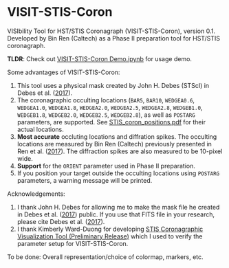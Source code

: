 # VISIT-STIS-Coron
VISIbility Tool for HST/STIS Coronagraph (VISIT-STIS-Coron), version 0.1. Developed by Bin Ren (Caltech) as a Phase II preparation tool for HST/STIS coronagraph.

**TLDR**: Check out [VISIT-STIS-Coron Demo.ipynb](https://github.com/seawander/VISIT-STIS-Coron/blob/main/VISIT-STIS-Coron%20Demo.ipynb) for usage demo.

Some advantages of VISIT-STIS-Coron:
1. This tool uses a physical mask created by John H. Debes (STScI) in Debes et al. ([2017](https://ui.adsabs.harvard.edu/abs/2017ApJ...835..205D/abstract)).
2. The coronagraphic occulting locations (`BAR5`, `BAR10`, `WEDGEA0.6`, `WEDGEA1.0`, `WEDGEA1.8`, `WEDGEA2.0`, `WEDGEA2.5`, `WEDGEA2.8`, `WEDGEB1.0`, `WEDGEB1.8`, `WEDGEB2.0`, `WEDGEB2.5`, `WEDGEB2.8`), as well as `POSTARG` parameters, are supported. See [STIS_coron_positions.pdf](https://github.com/seawander/VISIT-STIS-Coron/blob/main/STIS_coron_positions.pdf) for their actual locations.
3. **Most accurate** occluting locations and diffration spikes. The occulting locations are measured by Bin Ren (Caltech) previously presented in Ren et al. ([2017](https://ui.adsabs.harvard.edu/abs/2017SPIE10400E..21R/abstract)). The diffraction spikes are also measured to be 10-pixel wide.
4. **Support** for the `ORIENT` parameter used in Phase II preparation.
5. If you position your target outside the occulting locations using `POSTARG` parameters, a warning message will be printed.

Acknowledgements:
1. I thank John H. Debes for allowing me to make the mask file he created in Debes et al. ([2017](https://ui.adsabs.harvard.edu/abs/2017ApJ...835..205D/abstract)) public. If you use that FITS file in your research, please cite  Debes et al. ([2017](https://ui.adsabs.harvard.edu/abs/2017ApJ...835..205D/abstract)).
2. I thank Kimberly Ward-Duong for developing [STIS Coronagraphic Visualization Tool (Preliminary Release)](https://www.stsci.edu/hst/instrumentation/stis/data-analysis-and-software-tools) which I used to verify the parameter setup for VISIT-STIS-Coron.

To be done:
Overall representation/choice of colormap, markers, etc.
